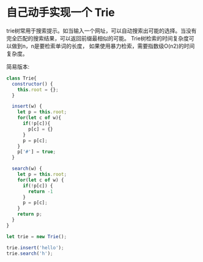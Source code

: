 # 自己动手实现一个 Trie

trie树常用于搜索提示。如当输入一个网址，可以自动搜索出可能的选择。当没有完全匹配的搜索结果，可以返回前缀最相似的可能。
Trie树检索的时间复杂度可以做到n，n是要检索单词的长度，
如果使用暴力检索，需要指数级O(n2)的时间复杂度。

简易版本: 
```javascript
class Trie{
  constructor() {
    this.root = {};
  }

  insert(w) {
    let p = this.root;
    for(let c of w){
      if(!p[c]){
        p[c] = {}
      }
      p = p[c];
    }
    p['#'] = true;
  }

  search(w) {
    let p = this.root;
    for(let c of w) {
      if(!p[c]) {
        return -1
      }
      p = p[c];
    }
    return p;
  }
}

let trie = new Trie();

trie.insert('hello');
trie.search('h');
```